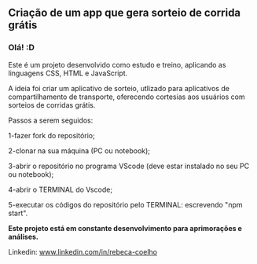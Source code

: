 ## Criação de um app que gera sorteio de corrida grátis 

### Olá! :D

Este é um projeto desenvolvido como estudo e treino, aplicando as linguagens CSS, HTML e JavaScript.

A ideia foi criar um aplicativo de sorteio, utlizado para aplicativos de compartilhamento de transporte, oferecendo cortesias aos usuários com sorteios de corridas grátis.


Passos a serem seguidos:

1-fazer fork do repositório;

2-clonar na sua máquina (PC ou notebook);

3-abrir o repositório no programa VScode (deve estar instalado no seu PC ou notebook);

4-abrir o TERMINAL do Vscode;

5-executar os códigos do repositório pelo TERMINAL: escrevendo "npm start".

**Este projeto está em constante desenvolvimento para aprimorações e análises.**

Linkedin: www.linkedin.com/in/rebeca-coelho

